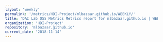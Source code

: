 ```yaml
---
layout: 'weekly'
permalink: '/metrics/HDI-Project/mlbazaar.github.io/WEEKLY/'
title: 'DAI Lab OSS Metrics Metrics report for mlbazaar.github.io | WEEKLY-REPORT-2018-11-14'
organization: 'HDI-Project'
repository: 'mlbazaar.github.io'
current_date: '2018-11-14'
---
```


